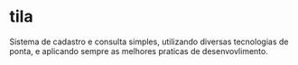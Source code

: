# tila
Sistema de cadastro e consulta simples, utilizando diversas tecnologias de ponta, e aplicando sempre as melhores praticas de desenvovlimento.
